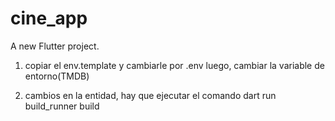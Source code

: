# cine_app

A new Flutter project.



1. copiar el env.template 
y cambiarle por .env
luego, cambiar la variable de entorno(TMDB)

2. cambios en la entidad, hay que ejecutar el comando
dart run build_runner build
